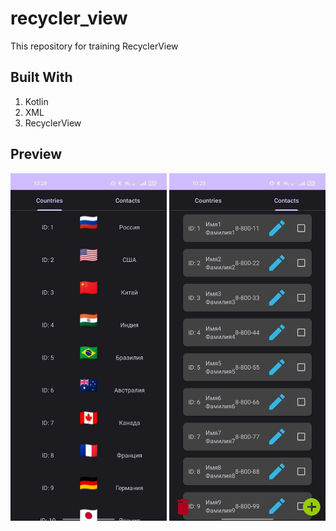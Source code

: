 # recycler_view
This repository for training RecyclerView

## Built With
1. Kotlin
2. XML
3. RecyclerView

## Preview
<img src="preview/preview_recycler_view_countries_screen.jpg"  width="250"> <img src="preview/preview_recycler_view_contacts_screen.jpg" width="250">
